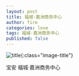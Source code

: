```yaml
---
layout: post
title: 福城·嘉洲商务中心
author: fire
categories: love 
tags: 福城·嘉洲商务中心
published: false
---
```


![title](https://image.sideproject.cn/titlex/titlex_120.jpg){:class="image-title"}

宝安 福城·嘉洲商务中心